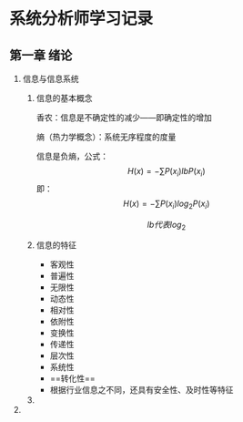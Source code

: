 # 系统分析师学习记录

##  **第一章 绪论**

1. 信息与信息系统

   1. 信息的基本概念

      香农：信息是不确定性的减少——即确定性的增加

      熵（热力学概念）：系统无序程度的度量

      信息是负熵，公式：
      $$
      H(x)=-∑P(x_i)lbP(x_i)
      $$
      即：
      $$
      H(x)=-∑P(x_i)log_2P(x_i)
      $$

      $$
      lb 代表 log_2
      $$

   2. 信息的特征

      - 客观性
      - 普遍性
      - 无限性
      - 动态性
      - 相对性
      - 依附性
      - 变换性
      - 传递性
      - 层次性
      - 系统性
      - ==转化性==
      - 根据行业信息之不同，还具有安全性、及时性等特征

   3. 

2. 

